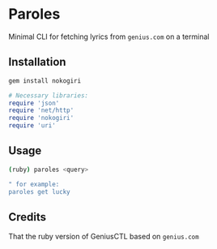 # Paroles

Minimal CLI for fetching lyrics from `genius.com` on a terminal

## Installation

```bash
gem install nokogiri
```

```ruby
# Necessary libraries:
require 'json'
require 'net/http'
require 'nokogiri'
require 'uri'
```

## Usage

```bash
(ruby) paroles <query>

" for example:
paroles get lucky
```

## Credits

That the ruby version of GeniusCTL based on `genius.com`
